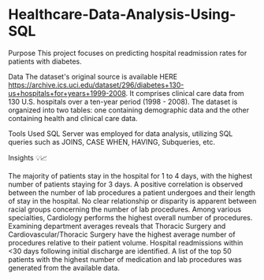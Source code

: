 # Healthcare-Data-Analysis-Using-SQL

Purpose
This project focuses on predicting hospital readmission rates for patients with diabetes.

Data
The dataset's original source is available HERE https://archive.ics.uci.edu/dataset/296/diabetes+130-us+hospitals+for+years+1999-2008. It comprises clinical care data from 130 U.S. hospitals over a ten-year period (1998 - 2008). The dataset is organized into two tables: one containing demographic data and the other containing health and clinical care data.

Tools Used
SQL Server was employed for data analysis, utilizing SQL queries such as JOINS, CASE WHEN, HAVING, Subqueries, etc.

Insights 💡📈

The majority of patients stay in the hospital for 1 to 4 days, with the highest number of patients staying for 3 days.
A positive correlation is observed between the number of lab procedures a patient undergoes and their length of stay in the hospital.
No clear relationship or disparity is apparent between racial groups concerning the number of lab procedures.
Among various specialties, Cardiology performs the highest overall number of procedures. Examining department averages reveals that Thoracic Surgery and Cardiovascular/Thoracic Surgery have the highest average number of procedures relative to their patient volume.
Hospital readmissions within <30 days following initial discharge are identified.
A list of the top 50 patients with the highest number of medication and lab procedures was generated from the available data.
